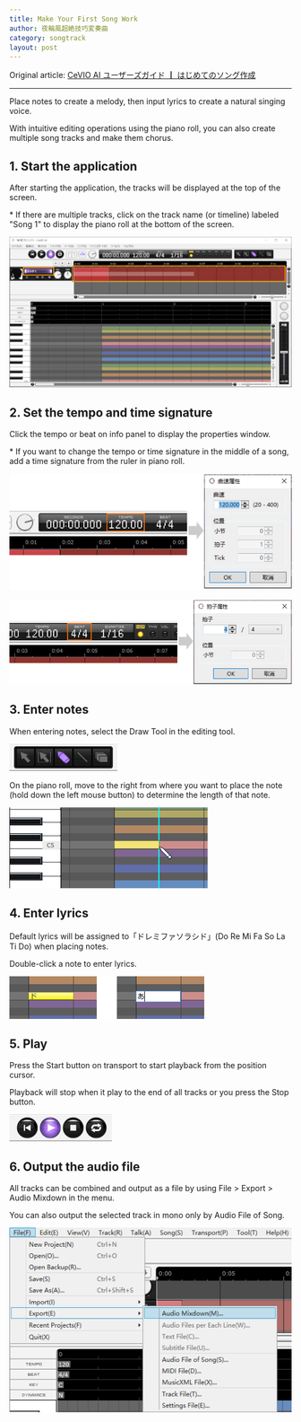 ```yaml
---
title: Make Your First Song Work
author: 夜輪風超絶技巧変奏曲
category: songtrack
layout: post
---
```

Original article: [CeVIO AI ユーザーズガイド ┃ はじめてのソング作成](https://cevio.jp/guide/cevio_ai/tutorial_song/)

---
Place notes to create a melody, then input lyrics to create a natural singing voice.

With intuitive editing operations using the piano roll, you can also create multiple song tracks and make them chorus.

## 1. Start the application

After starting the application, the tracks will be displayed at the top of the screen.

\* If there are multiple tracks, click on the track name (or timeline) labeled "Song 1" to display the piano roll at the bottom of the screen.

![interface](images/tutorial_song_1.png)

## 2. Set the tempo and time signature

Click the tempo or beat on info panel to display the properties window.

\* If you want to change the tempo or time signature in the middle of a song, add a time signature from the ruler in piano roll.

![tempo](images/tutorial_song_2.png)

![beat](images/tutorial_song_3.png)

## 3. Enter notes

When entering notes, select the Draw Tool in the editing tool.

![draw tool](images/tutorial_song_4.png)

On the piano roll, move to the right from where you want to place the note (hold down the left mouse button) to determine the length of that note.

![enter note](images/tutorial_song_5.png)

## 4. Enter lyrics

Default lyrics will be assigned to「ドレミファソラシド」(Do Re Mi Fa So La Ti Do) when placing notes.

Double-click a note to enter lyrics.

![enter lyrics](images/tutorial_song_6.png)

## 5. Play

Press the Start button on transport to start playback from the position cursor.

Playback will stop when it play to the end of all tracks or you press the Stop button.

![play](images/tutorial_song_7.png)

## 6. Output the audio file

All tracks can be combined and output as a file by using File > Export > Audio Mixdown in the menu.

You can also output the selected track in mono only by Audio File of Song.

![output](images/tutorial_song_8.png)
